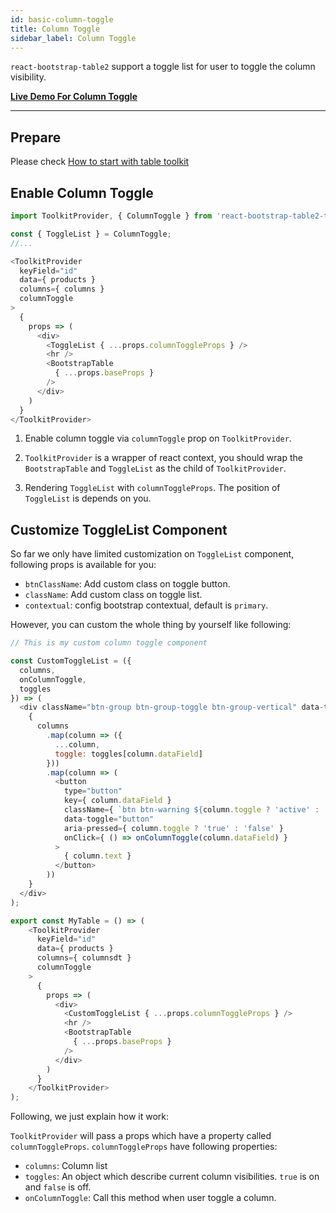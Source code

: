 ```yaml
---
id: basic-column-toggle
title: Column Toggle
sidebar_label: Column Toggle
---
```


`react-bootstrap-table2` support a toggle list for user to toggle the column visibility.

**[Live Demo For Column Toggle](../storybook/index.html?selectedKind=Column%20Toggle)**  

-----

## Prepare

Please check [How to start with table toolkit](./toolkits-getting-started.html)


## Enable Column Toggle

```js
import ToolkitProvider, { ColumnToggle } from 'react-bootstrap-table2-toolkit';

const { ToggleList } = ColumnToggle;
//...

<ToolkitProvider
  keyField="id"
  data={ products }
  columns={ columns }
  columnToggle
>
  {
    props => (
      <div>
        <ToggleList { ...props.columnToggleProps } />
        <hr />
        <BootstrapTable
          { ...props.baseProps }
        />
      </div>
    )
  }
</ToolkitProvider>
```

1. Enable column toggle via `columnToggle` prop on `ToolkitProvider`.

2. `ToolkitProvider` is a wrapper of react context, you should wrap the `BootstrapTable` and `ToggleList` as the child of `ToolkitProvider`.

3. Rendering `ToggleList` with `columnToggleProps`. The position of `ToggleList` is depends on you.


## Customize ToggleList Component

So far we only have limited customization on `ToggleList` component, following props is available for you:

* `btnClassName`: Add custom class on toggle button.
* `className`: Add custom class on toggle list.
* `contextual`: config bootstrap contextual, default is `primary`.

However, you can custom the whole thing by yourself like following:

```js
// This is my custom column toggle component

const CustomToggleList = ({
  columns,
  onColumnToggle,
  toggles
}) => (
  <div className="btn-group btn-group-toggle btn-group-vertical" data-toggle="buttons">
    {
      columns
        .map(column => ({
          ...column,
          toggle: toggles[column.dataField]
        }))
        .map(column => (
          <button
            type="button"
            key={ column.dataField }
            className={ `btn btn-warning ${column.toggle ? 'active' : ''}` }
            data-toggle="button"
            aria-pressed={ column.toggle ? 'true' : 'false' }
            onClick={ () => onColumnToggle(column.dataField) }
          >
            { column.text }
          </button>
        ))
    }
  </div>
);

export const MyTable = () => (
    <ToolkitProvider
      keyField="id"
      data={ products }
      columns={ columnsdt }
      columnToggle
    >
      {
        props => (
          <div>
            <CustomToggleList { ...props.columnToggleProps } />
            <hr />
            <BootstrapTable
              { ...props.baseProps }
            />
          </div>
        )
      }
    </ToolkitProvider>
);
```

Following, we just explain how it work:   

`ToolkitProvider` will pass a props which have a property called `columnToggleProps`. `columnToggleProps` have following properties: 

* `columns`: Column list
* `toggles`: An object which describe current column visibilities. `true` is on and `false` is off.
* `onColumnToggle`: Call this method when user toggle a column.

